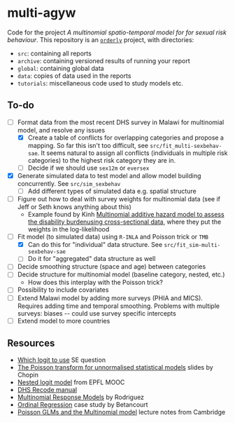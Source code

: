 # multi-agyw

Code for the project *A multinomial spatio-temporal model for  for sexual risk behaviour*.
This repository is an [`orderly`](https://github.com/vimc/orderly) project, with directories: 

* `src`: containing all reports
* `archive`: containing versioned results of running your report
* `global`: containing global data
* `data`: copies of data used in the reports
* `tutorials`: miscellaneous code used to study models etc.

## To-do

- [ ] Format data from the most recent DHS survey in Malawi for multinomial model, and resolve any issues
  - [x] Create a table of conflicts for overlapping categories and propose a mapping. So far this isn't too difficult, see `src/fit_multi-sexbehav-sae`. It seems natural to assign all conflicts (individuals in multiple risk categories) to the highest risk category they are in.
  - [ ] Decide if we should use `sex12m` or `eversex`
- [x] Generate simulated data to test model and allow model building concurrently. See `src/sim_sexbehav`
  - [ ] Add different types of simulated data e.g. spatial structure
- [ ] Figure out how to deal with survey weights for multinomial data (see if Jeff or Seth knows anything about this)
  - Example found by Kinh [Multinomial additive hazard model to assess the disability burdenusing cross-sectional data](https://core.ac.uk/download/pdf/95690175.pdf), where they put the weights in the log-likelihood
- [ ] Fit model (to simulated data) using `R-INLA` and Poisson trick or `TMB`
  - [x] Can do this for "individual" data structure. See `src/fit_sim-multi-sexbehav-sae`
  - [ ] Do it for "aggregated" data structure as well
- [ ] Decide smoothing structure (space and age) between categories
- [ ] Decide structure for multinomial model (baseline category, nested, etc.)
  - How does this interplay with the Poisson trick?
- [ ] Possibility to include covariates
- [ ] Extend Malawi model by adding more surveys (PHIA and MICS). Requires adding time and temporal smoothing. Problems with multiple surveys: biases -- could use survey specific intercepts
- [ ] Extend model to more countries

## Resources

* [Which logit to use](https://stats.stackexchange.com/questions/307249/guidance-on-when-to-use-cumulative-vs-stopping-ratio-vs-continuation-ratio-vs) SE question
* [The Poisson transform for unnormalised statistical models](https://warwick.ac.uk/fac/sci/statistics/crism/workshops/estimatingconstants/chopin.pdf) slides by Chopin
* [Nested logit model](https://www.youtube.com/watch?v=5MuJ95nHISM) from EPFL MOOC
* [DHS Recode manual](https://dhsprogram.com/publications/publication-dhsg4-dhs-questionnaires-and-manuals.cfm)
* [Multinomial Response Models](https://data.princeton.edu/wws509/notes/c6.pdf) by Rodriguez
* [Ordinal Regression](https://betanalpha.github.io/assets/case_studies/ordinal_regression.html) case study by Betancourt
* [Poisson GLMs and the Multinomial model](http://www.statslab.cam.ac.uk/~qz280/teaching/modelling-2020/L14.pdf) lecture notes from Cambridge
